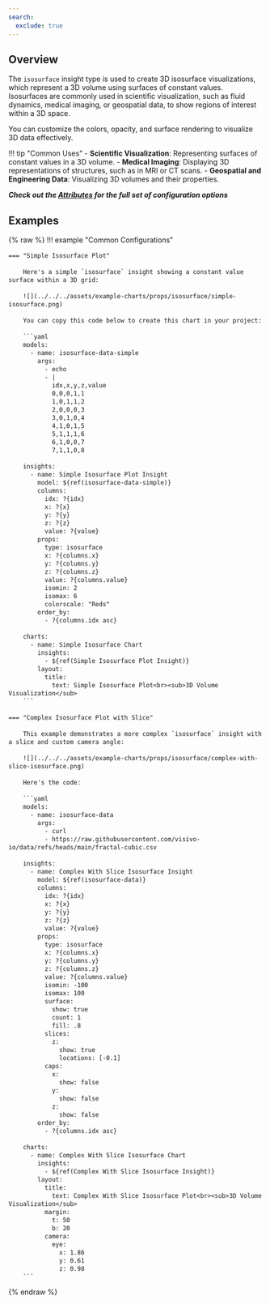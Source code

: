 ```yaml
---
search:
  exclude: true
---
```


<!--start-->

## Overview

The `isosurface` insight type is used to create 3D isosurface visualizations, which represent a 3D volume using surfaces of constant values. Isosurfaces are commonly used in scientific visualization, such as fluid dynamics, medical imaging, or geospatial data, to show regions of interest within a 3D space.

You can customize the colors, opacity, and surface rendering to visualize 3D data effectively.

!!! tip "Common Uses" - **Scientific Visualization**: Representing surfaces of constant values in a 3D volume. - **Medical Imaging**: Displaying 3D representations of structures, such as in MRI or CT scans. - **Geospatial and Engineering Data**: Visualizing 3D volumes and their properties.

_**Check out the [Attributes](../../configuration/Insight/Props/Isosurface/#attributes) for the full set of configuration options**_

## Examples

{% raw %}
!!! example "Common Configurations"

    === "Simple Isosurface Plot"

        Here's a simple `isosurface` insight showing a constant value surface within a 3D grid:

        ![](../../../assets/example-charts/props/isosurface/simple-isosurface.png)

        You can copy this code below to create this chart in your project:

        ```yaml
        models:
          - name: isosurface-data-simple
            args:
              - echo
              - |
                idx,x,y,z,value
                0,0,0,1,1
                1,0,1,1,2
                2,0,0,0,3
                3,0,1,0,4
                4,1,0,1,5
                5,1,1,1,6
                6,1,0,0,7
                7,1,1,0,8

        insights:
          - name: Simple Isosurface Plot Insight
            model: ${ref(isosurface-data-simple)}
            columns:
              idx: ?{idx}
              x: ?{x}
              y: ?{y}
              z: ?{z}
              value: ?{value}
            props:
              type: isosurface
              x: ?{columns.x}
              y: ?{columns.y}
              z: ?{columns.z}
              value: ?{columns.value}
              isomin: 2
              isomax: 6
              colorscale: "Reds"
            order_by:
              - ?{columns.idx asc}

        charts:
          - name: Simple Isosurface Chart
            insights:
              - ${ref(Simple Isosurface Plot Insight)}
            layout:
              title:
                text: Simple Isosurface Plot<br><sub>3D Volume Visualization</sub>
        ```

    === "Complex Isosurface Plot with Slice"

        This example demonstrates a more complex `isosurface` insight with a slice and custom camera angle:

        ![](../../../assets/example-charts/props/isosurface/complex-with-slice-isosurface.png)

        Here's the code:

        ```yaml
        models:
          - name: isosurface-data
            args:
              - curl
              - https://raw.githubusercontent.com/visivo-io/data/refs/heads/main/fractal-cubic.csv

        insights:
          - name: Complex With Slice Isosurface Insight
            model: ${ref(isosurface-data)}
            columns:
              idx: ?{idx}
              x: ?{x}
              y: ?{y}
              z: ?{z}
              value: ?{value}
            props:
              type: isosurface
              x: ?{columns.x}
              y: ?{columns.y}
              z: ?{columns.z}
              value: ?{columns.value}
              isomin: -100
              isomax: 100
              surface:
                show: true
                count: 1
                fill: .8
              slices:
                z:
                  show: true
                  locations: [-0.1]
              caps:
                x:
                  show: false
                y:
                  show: false
                z:
                  show: false
            order_by:
              - ?{columns.idx asc}

        charts:
          - name: Complex With Slice Isosurface Chart
            insights:
              - ${ref(Complex With Slice Isosurface Insight)}
            layout:
              title:
                text: Complex With Slice Isosurface Plot<br><sub>3D Volume Visualization</sub>
              margin:
                t: 50
                b: 20
              camera:
                eye:
                  x: 1.86
                  y: 0.61
                  z: 0.98
        ```

{% endraw %}

<!--end-->
